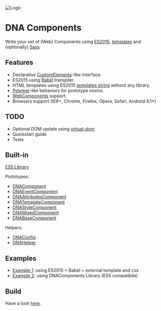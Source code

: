 ![Logo](https://gitlab.com/dna-components/dna-design/raw/master/logos/logo-raster-128.png)

# DNA Components
Write your set of (Web) Components using [ES2015](https://github.com/lukehoban/es6features), [templates](http://www.2ality.com/2015/01/template-strings-html.html) and (optionally) [Sass](http://sass-lang.com/).

## Features

- Declarative [CustomElements](https://developer.mozilla.org/en-US/docs/Web/Web_Components/Custom_Elements)-like interface.
- ES2015 using [Babel](https://babeljs.io) transpiler.
- HTML templates using ES2015 [templates string](https://developer.mozilla.org/en-US/docs/Web/JavaScript/Reference/template_strings) without any library.
- [Polymer](polymer-project.org)-like behaviors for prototype mixins.
- [WebComponents](http://webcomponents.org/) support.
- Browsers support (IE9+, Chrome, Firefox, Opera, Safari, Android 4.1+)

## TODO

- Optional DOM update using [virtual-dom](https://github.com/Matt-Esch/virtual-dom)
- Quickstart guide
- Tests

## Built-in

[ES5 Library](https://gitlab.com/dna-components/dna-components/blob/master/doc/dna-library.md)

Prototypes:
- [DNAComponent](https://gitlab.com/dna-components/dna-components/blob/master/doc/dna-component.md)
- [DNAEventComponent](https://gitlab.com/dna-components/dna-components/blob/master/doc/dna-event-component.md)
- [DNAAttributesComponent](https://gitlab.com/dna-components/dna-components/blob/master/doc/dna-attributes-component.md)
- [DNATemplateComponent](https://gitlab.com/dna-components/dna-components/blob/master/doc/dna-template-component.md)
- [DNAStyleComponent](https://gitlab.com/dna-components/dna-components/blob/master/doc/dna-style-component.md)
- [DNAMixedComponent](https://gitlab.com/dna-components/dna-components/blob/master/doc/dna-mixed-component.md)
- [DNABaseComponent](https://gitlab.com/dna-components/dna-components/blob/master/doc/dna-base-component.md)

Helpers:
- [DNAConfig](https://gitlab.com/dna-components/dna-components/blob/master/doc/dna-config.md)
- [DNAHelper](https://gitlab.com/dna-components/dna-components/blob/master/doc/dna-helper.md)

## Examples

- [Example 1](https://gitlab.com/dna-components/dna-components/blob/master/samples/es6/components/seed/seed-component.next.js): using ES2015 + Babel + external template and css
- [Example 2](https://gitlab.com/dna-components/dna-components/blob/master/samples/es5/components/seed/seed-component.js): using DNAComponents Library (ES5 compatibile)

## Build
Have a look [here](https://gitlab.com/dna-components/dna-docs/blob/master/tutorials/build.md).

